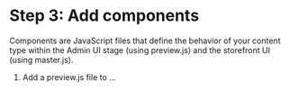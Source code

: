 <!-- {% raw %} -->

# Step 3: Add components

Components are JavaScript files that define the behavior of your content type within the Admin UI stage (using preview.js) and the storefront UI (using master.js).

1. Add a preview.js file to ...

<!-- {% endraw %} -->